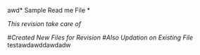 awd* Sample Read me File *

*This revision take care of*

  #*Created New Files for Revision*
  #*Also Updation on Existing File*
testawdawddawdadw